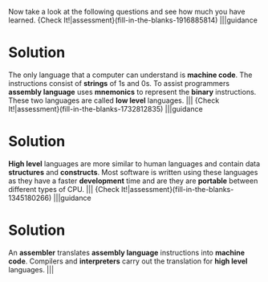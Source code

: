 Now take a look at the following questions and see how much you have learned.
{Check It!|assessment}(fill-in-the-blanks-1916885814)
|||guidance
# Solution
The only language that a computer can understand is **machine code**.  The instructions consist of **strings** of 1s and 0s. To assist programmers **assembly language** uses **mnemonics** to represent the **binary** instructions. These two languages are called **low level** languages.
|||
{Check It!|assessment}(fill-in-the-blanks-1732812835)
|||guidance
# Solution
**High level** languages are more similar to human languages and contain data **structures** and **constructs**. Most software is written using these languages as they have a faster **development** time and are they are **portable** between different types of CPU.
|||
{Check It!|assessment}(fill-in-the-blanks-1345180266)
|||guidance
# Solution
An **assembler** translates **assembly language** instructions into **machine code**. Compilers and **interpreters** carry out the translation for **high level** languages.
|||

